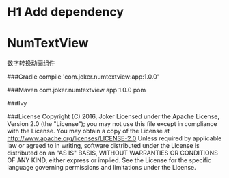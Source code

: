 # H1 Add dependency

# NumTextView
数字转换动画组件

###Gradle
    compile 'com.joker.numtextview:app:1.0.0'

###Maven
    <dependency>
      <groupId>com.joker.numtextview</groupId>
      <artifactId>app</artifactId>
      <version>1.0.0</version>
      <type>pom</type>
    </dependency>

###Ivy
    <dependency org='com.joker.numtextview' name='app' rev='1.0.0'>
      <artifact name='$AID' ext='pom'></artifact>
    </dependency>

###License
    Copyright (C) 2016, Joker
    Licensed under the Apache License, Version 2.0 (the "License");
    you may not use this file except in compliance with the License.
    You may obtain a copy of the License at
    http://www.apache.org/licenses/LICENSE-2.0
    Unless required by applicable law or agreed to in writing, software
    distributed under the License is distributed on an "AS IS" BASIS,
    WITHOUT WARRANTIES OR CONDITIONS OF ANY KIND, either express or implied.
    See the License for the specific language governing permissions and
    limitations under the License.
